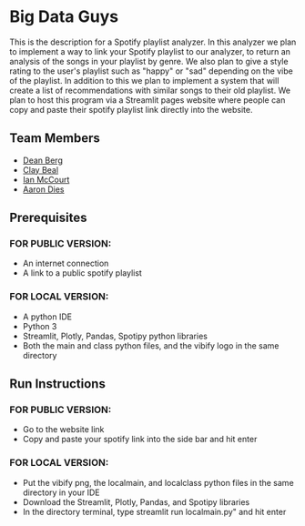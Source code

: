 # Big Data Guys

This is the description for a Spotify playlist analyzer. In this analyzer we plan to implement a way to link 
your Spotify playlist to our analyzer, to return an analysis of the songs in your playlist by genre. We also 
plan to give a style rating to the user's playlist such as "happy" or "sad" depending on the vibe of the 
playlist. In addition to this we plan to implement a system that will create a list of recommendations with similar songs to their old 
playlist. We plan to host this program via a Streamlit pages website where people can copy and paste their spotify 
playlist link directly into the website. 

## Team Members

* [Dean Berg](https://github.com/DeanB27/CIS350-HW2-Berg)
* [Clay Beal](https://github.com/clayster4004/CIS350-HW2-Beal)
* [Ian McCourt](https://github.com/ianmccourt/CIS350-HW2-McCourt)
* [Aaron Dies](https://github.com/diesat/CIS350-HW2-Dies)

## Prerequisites
### FOR PUBLIC VERSION:
* An internet connection
* A link to a public spotify playlist

### FOR LOCAL VERSION:
* A python IDE
* Python 3
* Streamlit, Plotly, Pandas, Spotipy python libraries
* Both the main and class python files, and the vibify logo in the same directory

## Run Instructions
### FOR PUBLIC VERSION:
* Go to the website link
* Copy and paste your spotify link into the side bar and hit enter

### FOR LOCAL VERSION:
* Put the vibify png, the localmain, and localclass python files in the same directory in your IDE
* Download the Streamlit, Plotly, Pandas, and Spotipy libraries
* In the directory terminal, type streamlit run localmain.py" and hit enter
